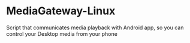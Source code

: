 # MediaGateway-Linux
Script that communicates media playback with Android app, so you can control your Desktop media from your phone
